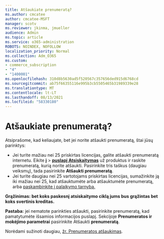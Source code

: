 ```yaml
---
title: Atšaukiate prenumeratą?
ms.author: cmcatee
author: cmcatee-MSFT
manager: scotv
ms.reviewer: jkinma, jmueller
audience: Admin
ms.topic: article
ms.service: o365-administration
ROBOTS: NOINDEX, NOFOLLOW
localization_priority: Normal
ms.collection: Adm_O365
ms.custom:
- commerce_subscription
- "4"
- "1400001"
ms.openlocfilehash: 310d8b5630ad5f520567c357656ded915d6768cd
ms.sourcegitcommit: ab75f66355116e995b3cb5505465b31989339e28
ms.translationtype: MT
ms.contentlocale: lt-LT
ms.lasthandoff: 08/13/2021
ms.locfileid: "58330180"
---
```

# <a name="canceling-your-subscription"></a>Atšaukiate prenumeratą?

Atsiprašome, kad keliaujate, bet jei norite atšaukti prenumeratą, štai jūsų parinktys:
  
- Jei turite mažiau nei 25 priskirtas licencijas, galite atšaukti prenumeratą internetu. Eikite **į** \> **[puslapį Atsiskaitymas](https://go.microsoft.com/fwlink/p/?linkid=842054)** už produktus ir raskite prenumeratą, kurią norite atšaukti. Pasirinkite tris taškus (daugiau veiksmų), tada pasirinkite **Atšaukti prenumeratą**.
- Jei turite daugiau nei 25 vartotojams priskirtas licencijas, sumažinkite ją iki mažiau nei 25, kad atšauktumėte arba atšauktumėte prenumeratą, arba [paskambinkite į palaikymo tarnybą.](https://docs.microsoft.com/microsoft-365/business-video/get-help-support)
  
**Grąžinimas: bet koks paskesnį atsiskaitymo ciklą jums bus grąžintas bet koks svertinis kreditas.**

**Pastaba:** jei nematote parinkties atšaukti, pasirinkite prenumeratą, kad pamatytumėte išsamios informacijos puslapį. Sekcijoje **Prenumeratos ir mokėjimo parametrai** pasirinkite Atšaukti **prenumeratą**.

Norėdami sužinoti daugiau, [žr. Prenumeratos atšaukimas](https://docs.microsoft.com/microsoft-365/commerce/subscriptions/cancel-your-subscription).
